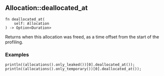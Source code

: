 ## Allocation::deallocated_at

```rhai
fn deallocated_at(
    self: Allocation
) -> Option<Duration>
```

Returns when this allocation was freed, as a time offset from the start of the profiling.

### Examples

```rhai,%run
println((allocations().only_leaked())[0].deallocated_at());
println((allocations().only_temporary())[0].deallocated_at());
```
